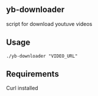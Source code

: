 ## yb-downloader

script for download youtuve videos

## Usage
```
./yb-downloader "VIDEO_URL"
```

## Requirements
Curl installed
